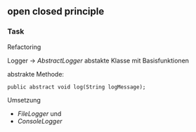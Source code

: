 ## open closed principle


### Task

Refactoring

Logger ->  *AbstractLogger*  abstakte Klasse mit Basisfunktionen

abstrakte Methode:

    public abstract void log(String logMessage);

Umsetzung 

- *FileLogger* und
-  *ConsoleLogger*

 